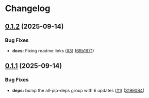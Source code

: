 # Changelog

## [0.1.2](https://github.com/serafinovsky/demo-example-package/compare/demo-example-package-v0.1.1...demo-example-package-v0.1.2) (2025-09-14)


### Bug Fixes

* **docs:** Fixing readme links ([#3](https://github.com/serafinovsky/demo-example-package/issues/3)) ([69b1671](https://github.com/serafinovsky/demo-example-package/commit/69b1671b4770fb9f37dcbd3fc8cd7f7c64e3919c))

## [0.1.1](https://github.com/serafinovsky/demo-example-package/compare/demo-example-package-v0.1.0...demo-example-package-v0.1.1) (2025-09-14)


### Bug Fixes

* **deps:** bump the all-pip-deps group with 6 updates ([#1](https://github.com/serafinovsky/demo-example-package/issues/1)) ([3199084](https://github.com/serafinovsky/demo-example-package/commit/31990840836b0aa7cdc899dea826cc8c6590539f))
